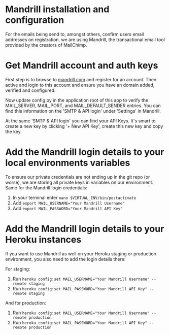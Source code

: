 # Mandrill installation and configuration
For the emails being send to, amongst others, confirm users email addresses on registration, we are using Mandrill, the transactional email tool provided by the creators of MailChimp.

# Get Mandrill account and auth keys
First step is to browse to [mandrill.com](http://mandrill.com/) and register for an account. Then active and login to this account and ensure you have an domain added, verified and configured.

Now update config.py in the application root of this app to verify the MAIL_SERVER, MAIL_PORT, and MAIL_DEFAULT_SENDER entries. You can find this information on the 'SMTP & API login' under 'Settings' in Mandrill.

At the same 'SMTP & API login' you can find your API Keys. It's smart to create a new key by clicking '+ New API Key', create this new key and copy the key.

# Add the Mandrill login details to your local environments variables
To ensure our private credentials are not ending up in the git repo (or worse), we are storing all private keys in variables on our environment. Same for the Mandrill login credentials:

1. In your terminal enter `nano $VIRTUAL_ENV/bin/postactivate`
2. Add `export MAIL_USERNAME="Your Mandrill Username"`
3. Add `export MAIL_PASSWORD="Your Mandrill API Key"`

# Add the Mandrill login details to your Heroku instances
If you want to use Mandrill as well on your Heroku staging or production environment, you also need to add the login details there:

For staging:
1. Run `heroku config:set MAIL_USERNAME="Your Mandrill Username" --remote staging`
2. Run `heroku config:set MAIL_PASSWORD="Your Mandrill API Key" --remote staging`

And for production:
1. Run `heroku config:set MAIL_USERNAME="Your Mandrill Username" --remote production`
2. Run `heroku config:set MAIL_PASSWORD="Your Mandrill API Key" --remote production`

